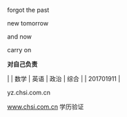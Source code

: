 forgot the past  

new tomorrow

and now

carry on

**对自己负责**


|           | 数学 | 英语 | 政治 | 综合 |
| 201701911 | 





yz.chsi.com.cn

www.chsi.com.cn   学历验证


